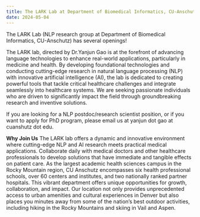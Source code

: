 ```yaml
---
title: The LARK Lab at Department of Biomedical Informatics, CU-Anschutz has several openings! 
date: 2024-05-04
---
```


The LARK Lab (NLP research group at  Department of Biomedical Informatics, CU-Anschutz) has several openings!  
<!--more-->

The LARK lab, directed by Dr.Yanjun Gao is at the forefront of advancing language technologies to enhance real-world applications, particularly in medicine and health. By developing foundational technologies and conducting cutting-edge research in natural language processing (NLP) with innovative artificial intelligence (AI), the lab is dedicated to creating powerful tools that tackle critical healthcare challenges and integrate seamlessly into healthcare systems. We are seeking passionate individuals who are driven to significantly impact the field through groundbreaking research and inventive solutions. 

If you are looking for a NLP postdoc/research scientist position, or if you want to apply for PhD program, please email us at yanjun dot gao at cuanshutz dot edu.  

**Why Join Us** The LARK lab offers a dynamic and innovative environment where cutting-edge NLP and AI research meets practical medical applications. Collaborate daily with medical doctors and other healthcare professionals to develop solutions that have immediate and tangible effects on patient care. As the largest academic health sciences campus in the Rocky Mountain region, CU Anschutz encompasses six health professional schools, over 60 centers and institutes, and two nationally ranked partner hospitals. This vibrant department offers unique opportunities for growth, collaboration, and impact. Our location not only provides unprecedented access to urban amenities and cultural experiences in Denver but also places you minutes away from some of the nation’s best outdoor activities, including hiking in the Rocky Mountains and skiing in Vail and Aspen. 




